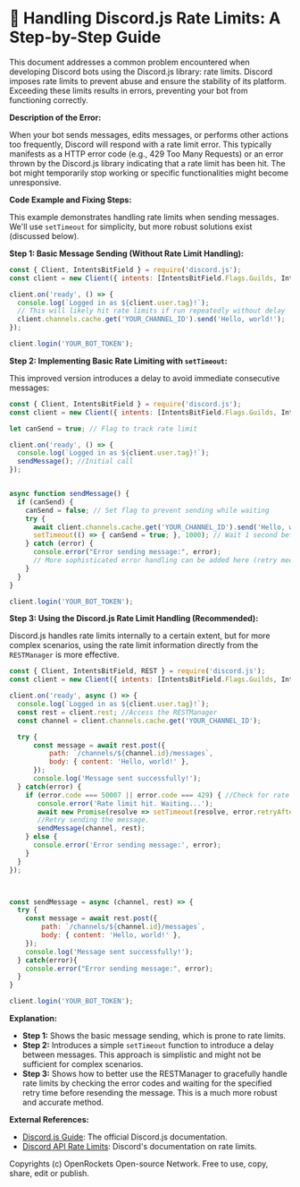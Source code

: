 # 🐞 Handling Discord.js Rate Limits: A Step-by-Step Guide


This document addresses a common problem encountered when developing Discord bots using the Discord.js library: rate limits.  Discord imposes rate limits to prevent abuse and ensure the stability of its platform.  Exceeding these limits results in errors, preventing your bot from functioning correctly.

**Description of the Error:**

When your bot sends messages, edits messages, or performs other actions too frequently, Discord will respond with a rate limit error.  This typically manifests as a HTTP error code (e.g., 429 Too Many Requests) or an error thrown by the Discord.js library indicating that a rate limit has been hit. The bot might temporarily stop working or specific functionalities might become unresponsive.


**Code Example and Fixing Steps:**

This example demonstrates handling rate limits when sending messages.  We'll use `setTimeout` for simplicity, but more robust solutions exist (discussed below).

**Step 1: Basic Message Sending (Without Rate Limit Handling):**

```javascript
const { Client, IntentsBitField } = require('discord.js');
const client = new Client({ intents: [IntentsBitField.Flags.Guilds, IntentsBitField.Flags.GuildMessages] });

client.on('ready', () => {
  console.log(`Logged in as ${client.user.tag}!`);
  // This will likely hit rate limits if run repeatedly without delay
  client.channels.cache.get('YOUR_CHANNEL_ID').send('Hello, world!'); 
});

client.login('YOUR_BOT_TOKEN');
```

**Step 2: Implementing Basic Rate Limiting with `setTimeout`:**

This improved version introduces a delay to avoid immediate consecutive messages:

```javascript
const { Client, IntentsBitField } = require('discord.js');
const client = new Client({ intents: [IntentsBitField.Flags.Guilds, IntentsBitField.Flags.GuildMessages] });

let canSend = true; // Flag to track rate limit

client.on('ready', () => {
  console.log(`Logged in as ${client.user.tag}!`);
  sendMessage(); //Initial call
});


async function sendMessage() {
  if (canSend) {
    canSend = false; // Set flag to prevent sending while waiting
    try {
      await client.channels.cache.get('YOUR_CHANNEL_ID').send('Hello, world!');
      setTimeout(() => { canSend = true; }, 1000); // Wait 1 second before allowing next message
    } catch (error) {
      console.error("Error sending message:", error);
      // More sophisticated error handling can be added here (retry mechanism, etc.)
    }
  }
}

client.login('YOUR_BOT_TOKEN');
```

**Step 3:  Using the Discord.js Rate Limit Handling (Recommended):**


Discord.js handles rate limits internally to a certain extent, but  for more complex scenarios, using the rate limit information directly from the `RESTManager` is more effective.

```javascript
const { Client, IntentsBitField, REST } = require('discord.js');
const client = new Client({ intents: [IntentsBitField.Flags.Guilds, IntentsBitField.Flags.GuildMessages] });

client.on('ready', async () => {
  console.log(`Logged in as ${client.user.tag}!`);
  const rest = client.rest; //Access the RESTManager
  const channel = client.channels.cache.get('YOUR_CHANNEL_ID');

  try {
      const message = await rest.post({
          path: `/channels/${channel.id}/messages`,
          body: { content: 'Hello, world!' },
      });
      console.log('Message sent successfully!');
  } catch(error) {
    if (error.code === 50007 || error.code === 429) { //Check for rate limit errors specifically. 50007 is a Discord-specific error
       console.error('Rate limit hit. Waiting...');
       await new Promise(resolve => setTimeout(resolve, error.retryAfter * 1000)); // Wait for the specified time.
       //Retry sending the message.
       sendMessage(channel, rest);
    } else {
      console.error('Error sending message:', error);
    }
  }
});



const sendMessage = async (channel, rest) => {
  try {
    const message = await rest.post({
        path: `/channels/${channel.id}/messages`,
        body: { content: 'Hello, world!' },
    });
    console.log('Message sent successfully!');
  } catch(error){
    console.error("Error sending message:", error);
  }
}

client.login('YOUR_BOT_TOKEN');

```


**Explanation:**

* **Step 1:** Shows the basic message sending, which is prone to rate limits.
* **Step 2:** Introduces a simple `setTimeout` function to introduce a delay between messages. This approach is simplistic and might not be sufficient for complex scenarios.
* **Step 3:** Shows how to better use the RESTManager to gracefully handle rate limits by checking the error codes and waiting for the specified retry time before resending the message.  This is a much more robust and accurate method.


**External References:**

* [Discord.js Guide](https://discord.js.org/#/docs/main/stable/general/welcome): The official Discord.js documentation.
* [Discord API Rate Limits](https://discord.com/developers/docs/topics/rate-limits): Discord's documentation on rate limits.


Copyrights (c) OpenRockets Open-source Network. Free to use, copy, share, edit or publish.


